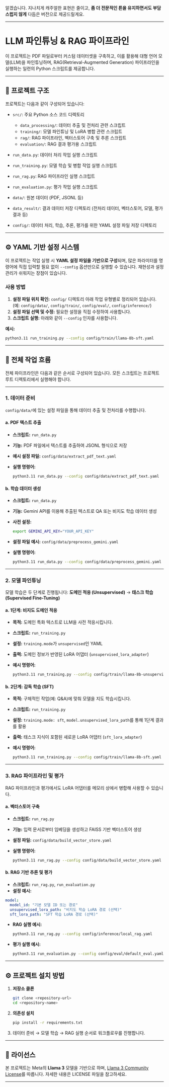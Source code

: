 알겠습니다. 지나치게 캐주얼한 표현은 줄이고, **좀 더 전문적인 톤을 유지하면서도 부담스럽지 않게** 다듬은 버전으로 제공드릴게요.

---

# LLM 파인튜닝 & RAG 파이프라인

이 프로젝트는 PDF 파일로부터 커스텀 데이터셋을 구축하고, 이를 활용해 대형 언어 모델(LLM)을 파인튜닝하며, RAG(Retrieval-Augmented Generation) 파이프라인을 실행하는 일련의 Python 스크립트를 제공합니다.

---

## 📁 프로젝트 구조

프로젝트는 다음과 같이 구성되어 있습니다:

* `src/`: 주요 Python 소스 코드 디렉토리

  * `data_processing/`: 데이터 추출 및 전처리 관련 스크립트
  * `training/`: 모델 파인튜닝 및 LoRA 병합 관련 스크립트
  * `rag/`: RAG 파이프라인, 벡터스토어 구축 및 추론 스크립트
  * `evaluation/`: RAG 결과 평가용 스크립트
* `run_data.py`: 데이터 처리 작업 실행 스크립트
* `run_training.py`: 모델 학습 및 병합 작업 실행 스크립트
* `run_rag.py`: RAG 파이프라인 실행 스크립트
* `run_evaluation.py`: 평가 작업 실행 스크립트
* `data/`: 원본 데이터 (PDF, JSONL 등)
* `data_result/`: 결과 데이터 저장 디렉토리 (전처리 데이터, 벡터스토어, 모델, 평가 결과 등)
* `config/`: 데이터 처리, 학습, 추론, 평가를 위한 YAML 설정 파일 저장 디렉토리

---

## ⚙️ YAML 기반 설정 시스템

이 프로젝트는 작업 실행 시 **YAML 설정 파일을 기반으로 구성**되며, 많은 파라미터를 명령어에 직접 입력할 필요 없이 `--config` 옵션만으로 실행할 수 있습니다. 재현성과 설정 관리가 쉬워지는 장점이 있습니다.

### 사용 방법

1. **설정 파일 위치 확인:** `config/` 디렉토리 아래 작업 유형별로 정리되어 있습니다.
   (예: `config/data/`, `config/train/`, `config/eval/`, `config/inference/`)
2. **설정 파일 선택 및 수정:** 필요한 설정을 직접 수정하여 사용합니다.
3. **스크립트 실행:** 아래와 같이 `--config` 인자를 사용합니다.

**예시:**

```bash
python3.11 run_training.py --config config/train/llama-8b-sft.yaml
```

---

## 🧭 전체 작업 흐름

전체 파이프라인은 다음과 같은 순서로 구성되어 있습니다. 모든 스크립트는 프로젝트 루트 디렉토리에서 실행해야 합니다.

---

### 1. 데이터 준비

`config/data/`에 있는 설정 파일을 통해 데이터 추출 및 전처리를 수행합니다.

#### a. PDF 텍스트 추출

* **스크립트:** `run_data.py`
* **기능:** PDF 파일에서 텍스트를 추출하여 JSONL 형식으로 저장
* **예시 설정 파일:** `config/data/extract_pdf_text.yaml`
* **실행 명령어:**

  ```bash
  python3.11 run_data.py --config config/data/extract_pdf_text.yaml
  ```

#### b. 학습 데이터 생성

* **스크립트:** `run_data.py`
* **기능:** Gemini API를 이용해 추출된 텍스트로 QA 또는 비지도 학습 데이터 생성
* **사전 설정:**

  ```bash
  export GEMINI_API_KEY="YOUR_API_KEY"
  ```
* **설정 파일 예시:** `config/data/preprocess_gemini.yaml`
* **실행 명령어:**

  ```bash
  python3.11 run_data.py --config config/data/preprocess_gemini.yaml
  ```

---

### 2. 모델 파인튜닝

모델 학습은 두 단계로 진행됩니다: **도메인 적응 (Unsupervised)** → **태스크 학습 (Supervised Fine-Tuning)**

#### a. 1단계: 비지도 도메인 적응

* **목적:** 도메인 특화 텍스트로 LLM을 사전 적응시킵니다.
* **스크립트:** `run_training.py`
* **설정:** `training.mode`가 `unsupervised`인 YAML
* **출력:** 도메인 정보가 반영된 LoRA 어댑터 (`unsupervised_lora_adapter`)
* **예시 명령어:**

  ```bash
  python3.11 run_training.py --config config/train/llama-8b-unsupervised.yaml
  ```

#### b. 2단계: 감독 학습 (SFT)

* **목적:** 구체적인 작업(예: Q\&A)에 맞춰 모델을 지도 학습시킵니다.
* **스크립트:** `run_training.py`
* **설정:** `training.mode: sft`, `model.unsupervised_lora_path`를 통해 1단계 결과를 활용
* **출력:** 태스크 지식이 포함된 새로운 LoRA 어댑터 (`sft_lora_adapter`)
* **예시 명령어:**

  ```bash
  python3.11 run_training.py --config config/train/llama-8b-sft.yaml
  ```

---

### 3. RAG 파이프라인 및 평가

RAG 파이프라인과 평가에서도 LoRA 어댑터를 메모리 상에서 병합해 사용할 수 있습니다.

#### a. 벡터스토어 구축

* **스크립트:** `run_rag.py`
* **기능:** 입력 문서로부터 임베딩을 생성하고 FAISS 기반 벡터스토어 생성
* **설정 파일:** `config/data/build_vector_store.yaml`
* **실행 명령어:**

  ```bash
  python3.11 run_rag.py --config config/data/build_vector_store.yaml
  ```

#### b. RAG 기반 추론 및 평가

* **스크립트:** `run_rag.py`, `run_evaluation.py`
* **설정 예시:**

```yaml
model:
  model_id: "기본 모델 ID 또는 경로"
  unsupervised_lora_path: "비지도 학습 LoRA 경로 (선택)"
  sft_lora_path: "SFT 학습 LoRA 경로 (선택)"
```

* **RAG 실행 예시:**

  ```bash
  python3.11 run_rag.py --config config/inference/local_rag.yaml
  ```

* **평가 실행 예시:**

  ```bash
  python3.11 run_evaluation.py --config config/eval/default_eval.yaml
  ```

---

## ⚙️ 프로젝트 설치 방법

1. **저장소 클론**

   ```bash
   git clone <repository-url>
   cd <repository-name>
   ```

2. **의존성 설치**

   ```bash
   pip install -r requirements.txt
   ```

3. 데이터 준비 → 모델 학습 → RAG 실행 순서로 워크플로우를 진행합니다.

---

## 📄 라이선스

본 프로젝트는 Meta의 **Llama 3** 모델을 기반으로 하며, [Llama 3 Community License](LICENSE)를 따릅니다. 자세한 내용은 LICENSE 파일을 참고하세요.

---
